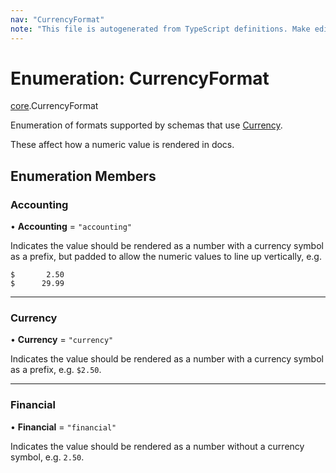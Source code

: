 ```yaml
---
nav: "CurrencyFormat"
note: "This file is autogenerated from TypeScript definitions. Make edits to the comments in the TypeScript file and then run `make docs` to regenerate this file."
---
```

# Enumeration: CurrencyFormat

[core](../modules/core.md).CurrencyFormat

Enumeration of formats supported by schemas that use [Currency](core.ValueHintType.md#currency).

These affect how a numeric value is rendered in docs.

## Enumeration Members

### Accounting

• **Accounting** = ``"accounting"``

Indicates the value should be rendered as a number with a currency symbol as a prefix, but padded
to allow the numeric values to line up vertically, e.g.

```
$       2.50
$      29.99
```

___

### Currency

• **Currency** = ``"currency"``

Indicates the value should be rendered as a number with a currency symbol as a prefix, e.g. `$2.50`.

___

### Financial

• **Financial** = ``"financial"``

Indicates the value should be rendered as a number without a currency symbol, e.g. `2.50`.
